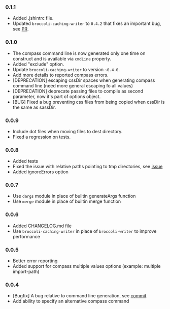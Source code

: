 ### 0.1.1
* Added .jshintrc file.
* Updated `broccoli-caching-writer` to `0.4.2` that fixes an important bug, see [PR](https://github.com/rwjblue/broccoli-caching-writer/pull/7).

### 0.1.0
* The compass command line is now generated only one time on construct and is available via `cmdLine` property.
* Added "exclude" option.
* Update `broccoli-caching-writer` to version `~0.4.0`.
* Add more details to reported compass errors.
* [DEPRECATION] escaping cssDir spaces when generating compass command line (need more general escaping fo all values)
* [DEPRECATION] deprecate passing files to compile as second parameter, now it's part of options object.
* [BUG] Fixed a bug preventing css files from being copied when cssDir is the same as sassDir.

### 0.0.9
* Include dot files when moving files to dest directory.
* Fixed a regression on tests.

### 0.0.8
* Added tests
* Fixed the issue with relative paths pointing to tmp directories, see [issue](https://github.com/g13013/broccoli-compass/issues/7)
* Added ignoreErrors option

### 0.0.7
* Use `dargs` module in place of builtin generateArgs function
* Use `merge` module in place of builtin merge function

### 0.0.6
* Added CHANGELOG.md file
* Use `broccoli-caching-writer` in place of `broccoli-writer` to improve performance

### 0.0.5
* Better error reporting
* Added support for compass multiple values options (example: multiple import-path)

### 0.0.4
* [Bugfix] A bug relative to command line generation, see [commit](https://github.com/g13013/broccoli-compass/commit/80908a012943c95d76431d19bad688163c2bf27a).
* Add ability to specify an alternative compass command
